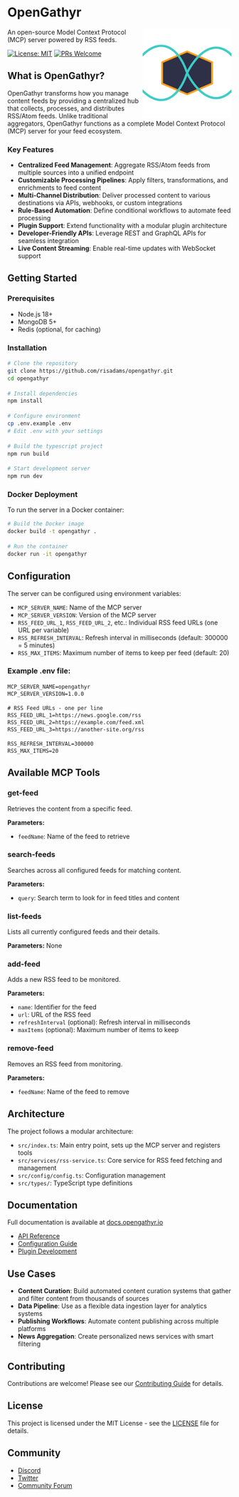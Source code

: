 # OpenGathyr

<img src="logo.svg" alt="OpenGathyr Logo" align="right" width="200" />

An open-source Model Context Protocol (MCP) server powered by RSS feeds.

[![License: MIT](https://img.shields.io/badge/License-MIT-blue.svg)](https://opensource.org/licenses/MIT)
[![PRs Welcome](https://img.shields.io/badge/PRs-welcome-brightgreen.svg)](CONTRIBUTING.md)

## What is OpenGathyr?

OpenGathyr transforms how you manage content feeds by providing a centralized hub that collects, processes, and distributes RSS/Atom feeds. Unlike traditional aggregators, OpenGathyr functions as a complete Model Context Protocol (MCP) server for your feed ecosystem.

### Key Features

- **Centralized Feed Management**: Aggregate RSS/Atom feeds from multiple sources into a unified endpoint
- **Customizable Processing Pipelines**: Apply filters, transformations, and enrichments to feed content
- **Multi-Channel Distribution**: Deliver processed content to various destinations via APIs, webhooks, or custom integrations
- **Rule-Based Automation**: Define conditional workflows to automate feed processing
- **Plugin Support**: Extend functionality with a modular plugin architecture
- **Developer-Friendly APIs**: Leverage REST and GraphQL APIs for seamless integration
- **Live Content Streaming**: Enable real-time updates with WebSocket support

## Getting Started

### Prerequisites

- Node.js 18+
- MongoDB 5+
- Redis (optional, for caching)

### Installation

```bash
# Clone the repository
git clone https://github.com/risadams/opengathyr.git
cd opengathyr

# Install dependencies
npm install

# Configure environment
cp .env.example .env
# Edit .env with your settings

# Build the typescript project
npm run build

# Start development server
npm run dev
```

### Docker Deployment

To run the server in a Docker container:

```bash
# Build the Docker image
docker build -t opengathyr .

# Run the container
docker run -it opengathyr
```

## Configuration

The server can be configured using environment variables:

- `MCP_SERVER_NAME`: Name of the MCP server
- `MCP_SERVER_VERSION`: Version of the MCP server
- `RSS_FEED_URL_1`, `RSS_FEED_URL_2`, etc.: Individual RSS feed URLs (one URL per variable)
- `RSS_REFRESH_INTERVAL`: Refresh interval in milliseconds (default: 300000 = 5 minutes)
- `RSS_MAX_ITEMS`: Maximum number of items to keep per feed (default: 20)

### Example .env file:
```
MCP_SERVER_NAME=opengathyr
MCP_SERVER_VERSION=1.0.0

# RSS Feed URLs - one per line
RSS_FEED_URL_1=https://news.google.com/rss
RSS_FEED_URL_2=https://example.com/feed.xml
RSS_FEED_URL_3=https://another-site.org/rss

RSS_REFRESH_INTERVAL=300000
RSS_MAX_ITEMS=20
```

## Available MCP Tools

### get-feed

Retrieves the content from a specific feed.

**Parameters:**

- `feedName`: Name of the feed to retrieve

### search-feeds

Searches across all configured feeds for matching content.

**Parameters:**

- `query`: Search term to look for in feed titles and content

### list-feeds

Lists all currently configured feeds and their details.

**Parameters:** None

### add-feed

Adds a new RSS feed to be monitored.

**Parameters:**

- `name`: Identifier for the feed
- `url`: URL of the RSS feed
- `refreshInterval` (optional): Refresh interval in milliseconds
- `maxItems` (optional): Maximum number of items to keep

### remove-feed

Removes an RSS feed from monitoring.

**Parameters:**

- `feedName`: Name of the feed to remove

## Architecture

The project follows a modular architecture:

- `src/index.ts`: Main entry point, sets up the MCP server and registers tools
- `src/services/rss-service.ts`: Core service for RSS feed fetching and management
- `src/config/config.ts`: Configuration management
- `src/types/`: TypeScript type definitions

## Documentation

Full documentation is available at [docs.opengathyr.io](https://docs.opengathyr.io)

- [API Reference](https://docs.opengathyr.io/api)
- [Configuration Guide](https://docs.opengathyr.io/config)
- [Plugin Development](https://docs.opengathyr.io/plugins)

## Use Cases

- **Content Curation**: Build automated content curation systems that gather and filter content from thousands of sources
- **Data Pipeline**: Use as a flexible data ingestion layer for analytics systems
- **Publishing Workflows**: Automate content publishing across multiple platforms
- **News Aggregation**: Create personalized news services with smart filtering

## Contributing

Contributions are welcome! Please see our [Contributing Guide](CONTRIBUTING.md) for details.

## License

This project is licensed under the MIT License - see the [LICENSE](LICENSE) file for details.

## Community

- [Discord](https://discord.gg/opengathyr)
- [Twitter](https://twitter.com/opengathyr)
- [Community Forum](https://community.opengathyr.io)
